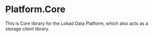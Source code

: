 ﻿Platform.Core 
=============

This is Core library for the Lokad Data Platform, which also acts as 
a storage client library.
